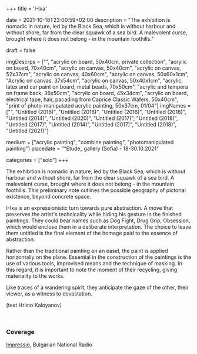 +++
title = 'I-Ixa'

date = 2021-10-18T23:00:59+02:00
description = "The exhibition is nomadic in nature, led by the Black Sea, which is without harbour and without shore, far from the clear squawk of a sea bird. A malevolent curse, brought where it does not belong - in the mountain foothills."

draft = false

imgDescrps = ["", "acrylic on board, 50x40cm, private collection", "acrylic on board, 70x40cm", "acrylic on canvas, 50x40cm", "acrylic on canvas, 52x37cm", "acrylic on canvas, 40x60cm", "acrylic on canvas, 50x60x1cm", "Acrylic on canvas, 37x54cm", "acrylic on canvas, 50x40x1cm", "acrylic, latex and car paint on board, metal beads, 70x50cm", "acrylic and tempera on frame back, 36x50cm", "acrylic on board, 45x34cm", "acrylic on board, electrical tape, hair, pacading from Caprice Classic Wafers, 50x40cm", "print of photo-manipulated acrylic painting, 50x37cm, 01/04"]
imgNames = ["", "Untitled (2016)", "Untitled (2016)", "Untitled (2016)", "Untitled (2018)", "Untitled (2014)", "Untitled (2020)", "Untitled (2017)", "Untitled (2018)", "Untitled (2017)", "Untitled (2014)", "Untitled (2017)", "Untitled (2018)", "Untitled (2021)"]

medium = ["acrylic painting", "combine painting", "photomanipulated painting"]
placedate = "“Etude„ gallery (Sofia) - 18-30.10.2021"

categories = ["solo"]
+++

The exhibition is nomadic in nature, led by the Black Sea, which is without harbour and without shore, far from the clear squawk of a sea bird. A malevolent curse, brought where it does not belong - in the mountain foothills. This preliminary note outlines the possible geography of pictorial existence, beyond concrete space.

I-Ixa is an expressionistic turn towards pure abstraction. A move that preserves the artist's technicality while hiding his gesture in the finished paintings. They could bear names such as Dog Fight, Drug Grip, Obsession, which would enclose them in a deliberate interpretation. The choice to leave them untitled is the final element of the homage paid to the essence of abstraction.

Rather than the traditional painting on an easel, the paint is applied horizontally on the plane. Essential in the construction of the paintings is the use of various tools, improvised means and the technique of masking. In this regard, it is important to note the moment of their recycling, giving materiality to the works.

Like traces of a wandering spirit, they anticipate the gaze of the other, their viewer, as a witness to devastation. 

(text Hristo Kaloyanov)

&nbsp;

### Coverage
[Impressio](https://impressio.dir.bg/palitra/sledi-ot-brodesht-duh-i-iksa-ot-nikola-stoyanov), Bulgarian National Radio